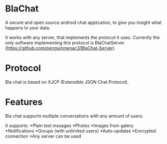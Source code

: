 BlaChat
=======

A secure and open source android chat application, to give you insight what happens to your data.

It works with any server, that implements the protocol it uses.
Currently the only software implementing this protocol is BlaChatServer (https://github.com/penguinmenac3/BlaChat-Server).

Protocol
========

Bla chat is based on XJCP (Extensible JSON Chat Protocol).

Features
========

Bla chat supports multiple conversations with any amount of users.

It supports:
*Plain text mssages
*Photos
*Images from galery
*Notifications
*Groups (with unlimited users)
*Auto-updates
*Encrypted connection
*Any server can be used
